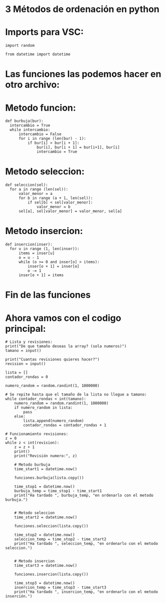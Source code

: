 # 3 Métodos de ordenación en python
# Imports para VSC:
    import random

    from datetime import datetime

# Las funciones las podemos hacer en otro archivo:
  # Metodo funcion:
    def burbuja(bur):
      intercambio = True
      while intercambio:
          intercambio = False
          for i in range (len(bur) - 1):
              if bur[i] > bur[i + 1]:
                  bur[i], bur[i + 1] = bur[i+1], bur[i]
                  intercambio = True

  # Metodo seleccion:
    def seleccion(sel):
      for a in range (len(sel)):
          valor_menor = a
          for b in range (a + 1, len(sel)):
              if sel[b] < sel[valor_menor]:
                  valor_menor = b
          sel[a], sel[valor_menor] = valor_menor, sel[a]

  # Metodo insercion:
    def insercion(inser):
      for u in range (1, len(inser)):
          items = inser[u]
          o = u - 1
          while (o >= 0 and inser[o] > items):
              inser[o + 1] = inser[o]
              o -= 1
          inser[o + 1] = items
# Fin de las funciones
# Ahora vamos con el codigo principal:

    # Lista y revisiones:
    print("De que tamaño deseas la array? (sola numeros)")
    tamano = input()

    print("Cuantas revisiones quieres hacer?")
    revision = input()

    lista = []
    contador_rondas = 0

    numero_random = random.randint(1, 1000000)

    # Se repite hasta que el tamaño de la lista no llegue a tamano:
    while contador_rondas < int(tamano): 
        numero_random = random.randint(1, 1000000)
        if numero_random in lista:
            pass
        else:
            lista.append(numero_random)
            contador_rondas = contador_rondas + 1

    # Funcionamiento revisiones:
    z = 0
    while z < int(revision):
        z = z + 1
        print()
        print("Revisión numero:", z)

        # Metodo burbuja
        time_start1 = datetime.now()

        funciones.burbuja(lista.copy())

        time_stop1 = datetime.now()
        burbuja_temp = time_stop1 - time_start1
        print("Ha tardado ", burbuja_temp, "en ordenarlo con el metodo burbuja.")


        # Metodo seleccion
        time_start2 = datetime.now()

        funciones.seleccion(lista.copy())

        time_stop2 = datetime.now()
        seleccion_temp = time_stop2 - time_start2
        print("Ha tardado ", seleccion_temp, "en ordenarlo con el metodo seleccion.")


        # Metodo insercion
        time_start3 = datetime.now()

        funciones.insercion(lista.copy())

        time_stop3 = datetime.now()
        insercion_temp = time_stop3 - time_start3
        print("Ha tardado ", insercion_temp, "en ordenarlo con el metodo inserción.")
